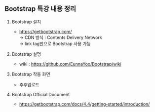 ## Bootstrap 특강 내용 정리
1. Bootstrap 설치
    - https://getbootstrap.com/  
    → CDN 방식 : Contents Delivery Network  
    → link tag만으로 Bootstrap 사용 가능
    
2. Bootstrap 설명
    - wiki : https://github.com/EunnaYoo/Bootstrap/wiki  
    
3. Bootstrap 작동 화면
    - 추후업로드

4. Bootstrap Official Document
    - https://getbootstrap.com/docs/4.4/getting-started/introduction/
